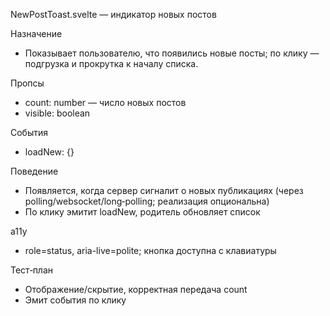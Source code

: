 NewPostToast.svelte — индикатор новых постов

Назначение
- Показывает пользователю, что появились новые посты; по клику — подгрузка и прокрутка к началу списка.

Пропсы
- count: number — число новых постов
- visible: boolean

События
- loadNew: {}

Поведение
- Появляется, когда сервер сигналит о новых публикациях (через polling/websocket/long‑polling; реализация опциональна)
- По клику эмитит loadNew, родитель обновляет список

a11y
- role=status, aria-live=polite; кнопка доступна с клавиатуры

Тест‑план
- Отображение/скрытие, корректная передача count
- Эмит события по клику
